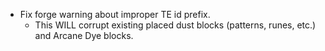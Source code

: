 - Fix forge warning about improper TE id prefix.
	- This WILL corrupt existing placed dust blocks (patterns, runes, etc.) and Arcane Dye blocks.
